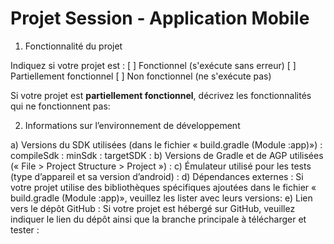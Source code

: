 # Projet Session - Application Mobile
1.	Fonctionnalité du projet

Indiquez si votre projet est :
[ ] Fonctionnel (s'exécute sans erreur) 
[ ] Partiellement fonctionnel 
[ ] Non fonctionnel (ne s'exécute pas)

Si votre projet est **partiellement fonctionnel**, décrivez les fonctionnalités qui ne fonctionnent pas:



2.	Informations sur l’environnement de développement

a)	Versions du SDK utilisées (dans le fichier « build.gradle (Module :app)») : compileSdk : 
minSdk : 
targetSDK :
b)	Versions de Gradle et de AGP utilisées (« File > Project Structure > Project ») : 
c)	Émulateur utilisé pour les tests (type d’appareil et sa version d’android) :
d)	Dépendances externes :
Si votre projet utilise des bibliothèques spécifiques ajoutées dans le fichier « build.gradle (Module :app)», veuillez les lister avec leurs versions:
e)	Lien vers le dépôt GitHub :
Si votre projet est hébergé sur GitHub, veuillez indiquer le lien du dépôt ainsi que la branche principale à télécharger et tester :

 
